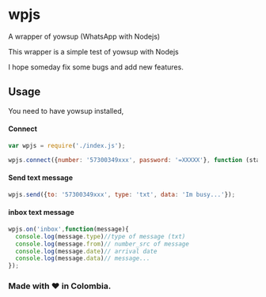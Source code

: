 # wpjs
A wrapper of yowsup (WhatsApp with Nodejs)

This wrapper is a simple test of yowsup with Nodejs

I hope someday fix some bugs and add new features.

## Usage
 You need to have yowsup installed, 
 
#### Connect
```javascript
var wpjs = require('./index.js');

wpjs.connect({number: '57300349xxx', password: '=XXXXX'}, function (state) {}); 
```

#### Send text message
```javascript
wpjs.send({to: '57300349xxx', type: 'txt', data: 'Im busy...'}); 
```
#### inbox text message
```javascript
wpjs.on('inbox',function(message){
  console.log(message.type)//type of message (txt)
  console.log(message.from)// number_src of message
  console.log(message.date)// arrival date
  console.log(message.data)// message...
}); 
```
### Made with :heart: in Colombia.

